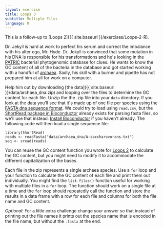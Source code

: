 ```yaml
---
layout: exercise
title: Loops 3
subtitle: Multiple Files
language: R
---
```


This is a follow-up to [Loops 2]({{ site.baseurl }}/exercises/Loops-2-R).

Dr. Jekyll is hard at work to perfect his serum and correct the imbalance with 
his alter ego, Mr. Hyde. Dr. Jekyll is convinced that some mutation in his DNA 
is responsible for his transformations and he's looking in the [PATRIC](www.patricbrc.org) 
bacterial phytogenomic database for clues. He wants to know the GC content of 
all of the bacteria in the database and got started working with a handful of 
[archaea](https://en.wikipedia.org/wiki/Archaea). Sadly, his skill with a burner and pipette has not prepared him at 
all for work on a computer.

Help him out by downloading [the data]({{ site.baseurl }}/data/archaea_dna.zip)
and looping over the files to determine the GC content for each file. Unzip the
the .zip file into your `data` directory. If you look at the data you'll see
that it's made up of one file per species using the
[FASTA dna sequence format](https://en.wikipedia.org/wiki/FASTA_format). We
could try to load using `read.csv`, but the
[ShortRead package in Bioconductor](http://www.bioconductor.org/packages/release/bioc/html/ShortRead.html)
already exists for parsing fasta files, so we'll use that
instead. [Install Bioconductor](http://www.bioconductor.org/install/) if you
haven't already. The following code will then load a single sequence file:

```
library(ShortRead)
reads <- readFasta("data/archaea_dna/A-saccharovorans.txt")
seq <- sread(reads)
```

You can reuse the GC content function you wrote for
[Loops 2]({{site.baseurl}}/exercises/Loops-2-R) to calculate the GC content, but
you might need to modify it to accommodate the different capitalization of the
bases.

Each file in the zip represents a single archaea species. Use a `for` loop and
your function to calculate the GC content of each file and print them out
individually. You might find the `list.files()` function useful for working with
multiple files in a `for` loop. The function should work on a single file at a
time and the `for` loop should repeatedly call the function and store the
results in a data frame with a row for each file and columns for both the file
name and GC content.

*Optional*: For a little extra challenge change your answer so that instead of
 printing out the file names it prints out the species name that is encoded in
 the file name, but without the `.fasta` at the end.
